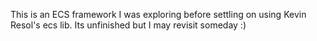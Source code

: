 This is an ECS framework I was exploring before settling on using Kevin Resol's ecs lib. Its unfinished but I may revisit someday :)